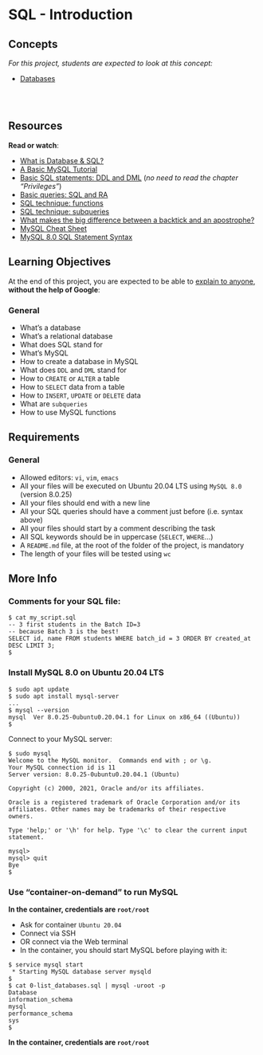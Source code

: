 # SQL - Introduction

<h2>Concepts</h2>
<div class="panel-body">
      <p>
        <em>For this project, students are expected to look at this concept:</em>
      </p>
      <ul>
          <li>
            <a href="https://intranet.hbtn.io/concepts/556">Databases</a>
          </li>
      </ul>
    </div>
<br>
<div class="well clean" id="project-description">
  <p><img src="https://s3.amazonaws.com/intranet-projects-files/holbertonschool-higher-level_programming+/272/rtcwz.jpg" alt="" style=""></p>

<h2>Resources</h2>

<p><strong>Read or watch</strong>:</p>

<ul>
<li><a href="https://www.youtube.com/watch?v=FR4QIeZaPeM" title="What is Database &amp; SQL?" target="_blank">What is Database &amp; SQL?</a> </li>

<li><a href="https://www.digitalocean.com/community/tutorials/how-to-install-mysql-on-ubuntu-20-04" title="A Basic MySQL Tutorial" target="_blank">A Basic MySQL Tutorial</a> </li>

<li><a href="https://web.csulb.edu/colleges/coe/cecs/dbdesign/dbdesign.php?page=sql/ddldml.php" title="Basic SQL statements: DDL and DML" target="_blank">Basic SQL statements: DDL and DML</a> (<em>no need to read the chapter “Privileges”</em>)</li>

<li><a href="https://web.csulb.edu/colleges/coe/cecs/dbdesign/dbdesign.php?page=sql/queries.php" title="Basic queries: SQL and RA" target="_blank">Basic queries: SQL and RA</a> </li>

<li><a href="https://web.csulb.edu/colleges/coe/cecs/dbdesign/dbdesign.php?page=sql/functions.php" title="SQL technique: functions" target="_blank">SQL technique: functions</a> </li>

<li><a href="https://web.csulb.edu/colleges/coe/cecs/dbdesign/dbdesign.php?page=sql/subqueries.php" title="SQL technique: subqueries" target="_blank">SQL technique: subqueries</a> </li>

<li><a href="https://stackoverflow.com/questions/29402361/what-makes-the-big-difference-between-a-backtick-and-an-apostrophe/29402458" title="What makes the big difference between a backtick and an apostrophe?" target="_blank">What makes the big difference between a backtick and an apostrophe?</a> </li>

<li><a href="https://intellipaat.com/mediaFiles/2019/02/SQL-Commands-Cheat-Sheet.pdf" title="MySQL Cheat Sheet" target="_blank">MySQL Cheat Sheet</a> </li>

<li><a href="https://dev.mysql.com/doc/refman/8.0/en/sql-statements.html" title="MySQL 8.0 SQL Statement Syntax" target="_blank">MySQL 8.0 SQL Statement Syntax</a> </li>
</ul>

<h2>Learning Objectives</h2>

<p>At the end of this project, you are expected to be able to <a href="/rltoken/L7Bww_1KJOUrbES5YSLXbA" title="explain to anyone" target="_blank">explain to anyone</a>, <strong>without the help of Google</strong>:</p>

<h3>General</h3>

<ul>
<li>What’s a database</li>
<li>What’s a relational database</li>
<li>What does SQL stand for</li>
<li>What’s MySQL</li>
<li>How to create a database in MySQL</li>
<li>What does <code>DDL</code> and <code>DML</code> stand for</li>
<li>How to <code>CREATE</code> or <code>ALTER</code> a table</li>
<li>How to <code>SELECT</code> data from a table</li>
<li>How to <code>INSERT</code>, <code>UPDATE</code> or <code>DELETE</code> data</li>
<li>What are <code>subqueries</code></li>
<li>How to use MySQL functions</li>
</ul>

<h2>Requirements</h2>

<h3>General</h3>

<ul>
<li>Allowed editors: <code>vi</code>, <code>vim</code>, <code>emacs</code></li>
<li>All your files will be executed on Ubuntu 20.04 LTS using <code>MySQL 8.0</code> (version 8.0.25)</li>
<li>All your files should end with a new line</li>
<li>All your SQL queries should have a comment just before (i.e. syntax above)</li>
<li>All your files should start by a comment describing the task</li>
<li>All SQL keywords should be in uppercase (<code>SELECT</code>, <code>WHERE</code>…)</li>
<li>A <code>README.md</code> file, at the root of the folder of the project, is mandatory</li>
<li>The length of your files will be tested using <code>wc</code></li>
</ul>

<h2>More Info</h2>

<h3>Comments for your SQL file:</h3>

<pre><code>$ cat my_script.sql
-- 3 first students in the Batch ID=3
-- because Batch 3 is the best!
SELECT id, name FROM students WHERE batch_id = 3 ORDER BY created_at DESC LIMIT 3;
$
</code></pre>

<h3>Install MySQL 8.0 on Ubuntu 20.04 LTS</h3>

<pre><code>$ sudo apt update
$ sudo apt install mysql-server
...
$ mysql --version
mysql  Ver 8.0.25-0ubuntu0.20.04.1 for Linux on x86_64 ((Ubuntu))
$
</code></pre>

<p>Connect to your MySQL server:</p>

<pre><code>$ sudo mysql
Welcome to the MySQL monitor.  Commands end with ; or \g.
Your MySQL connection id is 11
Server version: 8.0.25-0ubuntu0.20.04.1 (Ubuntu)

Copyright (c) 2000, 2021, Oracle and/or its affiliates.

Oracle is a registered trademark of Oracle Corporation and/or its
affiliates. Other names may be trademarks of their respective
owners.

Type 'help;' or '\h' for help. Type '\c' to clear the current input statement.

mysql&gt;
mysql&gt; quit
Bye
$
</code></pre>

<h3>Use “container-on-demand” to run MySQL</h3>

<p><strong>In the container, credentials are <code>root/root</code></strong></p>

<ul>
<li>Ask for container <code>Ubuntu 20.04</code></li>
<li>Connect via SSH</li>
<li>OR connect via the Web terminal</li>
<li>In the container, you should start MySQL before playing with it:</li>
</ul>

<pre><code>$ service mysql start
 * Starting MySQL database server mysqld
$
$ cat 0-list_databases.sql | mysql -uroot -p
Database
information_schema
mysql
performance_schema
sys
$
</code></pre>

<p><strong>In the container, credentials are <code>root/root</code></strong></p>

</div>
